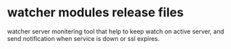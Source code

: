# watcher modules release files

watcher server monitering tool that help to keep watch on active server, and send notification when service is down or ssl expires.

